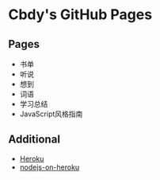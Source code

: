 # Cbdy's GitHub Pages

## Pages

- 书单
- 听说
- 想到
- 词语
- 学习总结
- JavaScript风格指南

## Additional

- [Heroku](http://heroku.jianzhao.org)
- [nodejs-on-heroku](http://heroku.jianzhao.org/nodejs-on-heroku.html)